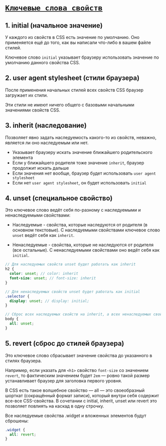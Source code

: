 # [`Ключевые слова свойств`](../index.md)

## 1. initial (начальное значение)

У каждого из свойств в CSS есть значение по умолчанию. Оно применяется ещё до того, как вы написали что-либо в вашем файле стилей.

Ключевое слово `initial` указывает браузеру использовать значение по умолчанию данного свойства CSS.

## 2. user agent stylesheet (cтили браузера)

После применения начальных стилей всех свойств CSS браузер загружает их стили.

Эти стили не имеют ничего общего с базовыми начальными значениями свойств CSS.

## 3. inherit (наследование)

Позволяет явно задать наследуемость какого-то из свойств, неважно, является ли оно наследуемым или нет.

- Указывает браузеру искать значение ближайшего родительского элемента
- Если у ближайшего родителя тоже значение `inherit`, браузер продолжит искать дальше
- Если значения нет вообще, браузер будет использовать `user agent stylesheet`
- Если нет `user agent stylesheet`, он будет использовать `initial`

## 4. unset (cпециальное свойство)

Это ключевое слово ведёт себя по-разному с наследуемыми и ненаследуемыми свойствами:

- Наследуемые - свойства, которые наследуются от родителя (в основном текстовые). С наследуемыми свойствами ключевое слово `unset` ведёт себя как `inherit`.

- Ненаследуемые - свойства, которые не наследуются от родителя (все остальные). С ненаследуемыми свойствами оно ведёт себя как `initial`.

```scss
// Для наследуемых свойств unset будет работать как inherit
h2 {
  color: unset; // color: inherit
  font-size: unset; // font-size: inherit
}

// Для ненаследуемых свойств unset будет работать как initial
.selector {
  display: unset; // display: initial;
}

// Сброс всех наследуемых свойств на inherit, а всех ненаследуемых свойств на initial
body {
  all: unset;
}
```

## 5. revert (cброс до стилей браузера)

Это ключевое слово сбрасывает значение свойства до указанного в стилях браузера.

Например, если указать для `<h1>` свойство `font-size` со значением `revert`, то фактическим значением будет `2em` — ровно такой размер устанавливает браузер для заголовка первого уровня.

В CSS есть такое волшебное свойство — all — это своеобразный шорткат (сокращённый формат записи), который внутри себя содержит все-все CSS-свойства. В сочетании с initial, inherit, unset или revert это позволяет повлиять на каскад в одну строчку.

Все наследуемые свойства .widget и вложенных элементов будут сброшены:

```scss
.widget {
  all: revert;
}
```
